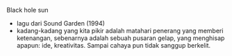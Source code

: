 Black hole sun

-   lagu dari Sound Garden (1994)
-   kadang-kadang yang kita pikir adalah matahari penerang yang memberi ketenangan, sebenarnya adalah sebuah pusaran gelap, yang menghisap apapun: ide, kreativitas. Sampai cahaya pun tidak sanggup berkelit.
